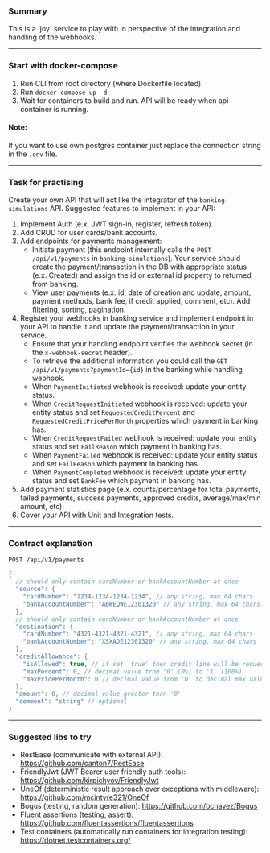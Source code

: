 ### Summary

This is a 'joy' service to play with in perspective of the integration and handling of the webhooks.

---

### Start with docker-compose
1. Run CLI from root directory (where Dockerfile located).
2. Run `docker-compose up -d`.
3. Wait for containers to build and run. API will be ready when api container is running.

#### Note:
If you want to use own postgres container just replace the connection string in the `.env` file.

---

### Task for practising

Create your own API that will act like the integrator of the `banking-simulations` API.
Suggested features to implement in your API:

1. Implement Auth (e.x. JWT sign-in, register, refresh token).
2. Add CRUD for user cards/bank accounts.
3. Add endpoints for payments management:
   * Initiate payment (this endpoint internally calls the `POST /api/v1/payments` in `banking-simulations`). Your service should create the payment/transaction in the DB with appropriate status (e.x. Created) and assign the id or external id property to returned from banking.
   * View user payments (e.x. id, date of creation and update, amount, payment methods, bank fee, if credit applied, comment, etc). Add filtering, sorting, pagination.
4. Register your webhooks in banking service and implement endpoint in your API to handle it and update the payment/transaction in your service.
   * Ensure that your handling endpoint verifies the webhook secret (in the `x-webhook-secret` header).
   * To retrieve the additional information you could call the `GET /api/v1/payments?paymentId={id}` in the banking while handling webhook.
   * When `PaymentInitiated` webhook is received: update your entity status.
   * When `CreditRequestInitiated` webhook is received: update your entity status and set `RequestedCreditPercent` and `RequestedCreditPricePerMonth` properties which payment in banking has.
   * When `CreditRequestFailed` webhook is received: update your entity status and set `FailReason` which payment in banking has.
   * When `PaymentFailed` webhook is received: update your entity status and set `FailReason` which payment in banking has.
   * When `PaymentCompleted` webhook is received: update your entity status and set `BankFee` which payment in banking has.
5. Add payment statistics page (e.x. counts/percentage for total payments, failed payments, success payments, approved credits, average/max/min amount, etc). 
6. Cover your API with Unit and Integration tests.

---

### Contract explanation

`POST /api/v1/payments`

```csharp
{
  // should only contain cardNumber or bankAccountNumber at once
  "source": {
    "cardNumber": "1234-1234-1234-1234", // any string, max 64 chars
    "bankAccountNumber": "ABWEQWE12301320" // any string, max 64 chars
  },
  // should only contain cardNumber or bankAccountNumber at once
  "destination": {
    "cardNumber": "4321-4321-4321-4321", // any string, max 64 chars
    "bankAccountNumber": "XSXADE12301320" // any string, max 64 chars
  },
  "creditAllowance": {
    "isAllowed": true, // if set 'true' then credit line will be requested
    "maxPercent": 0, // decimal value from '0' (0%) to '1' (100%)
    "maxPricePerMonth": 0 // decimal value from '0' to decimal max value
  },
  "amount": 0, // decimal value greater than '0'
  "comment": "string" // optional
}
```

---

### Suggested libs to try

- RestEase (communicate with external API): https://github.com/canton7/RestEase
- FriendlyJwt (JWT Bearer user friendly auth tools): https://github.com/kirpichyov/FriendlyJwt
- UneOf (deterministic result approach over exceptions with middleware): https://github.com/mcintyre321/OneOf
- Bogus (testing, random generation): https://github.com/bchavez/Bogus
- Fluent assertions (testing, assert): https://github.com/fluentassertions/fluentassertions
- Test containers (automatically run containers for integration testing): https://dotnet.testcontainers.org/